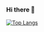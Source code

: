 ### Hi there 👋
[![Top Langs](https://github-readme-stats.vercel.app/api/top-langs/?username=mcmepitap
)](https://github.com/anuraghazra/github-readme-stats)


<!--
**MCMEpitap/MCMEpitap** is a ✨ _special_ ✨ repository because its `README.md` (this file) appears on your GitHub profile.

Here are some ideas to get you started:

- 🔭 I’m currently working on ...
- 🌱 I’m currently learning ...
- 👯 I’m looking to collaborate on ...
- 🤔 I’m looking for help with ...
- 💬 Ask me about ...
- 📫 How to reach me: ...
- 😄 Pronouns: ...
- ⚡ Fun fact: ...
-->
